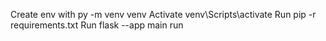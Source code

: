 Create env with py -m venv venv
Activate venv\Scripts\activate
Run pip -r requirements.txt
Run flask --app main run
